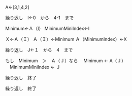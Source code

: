 A←[3,1,4,2]

繰り返し　I←0　から　4-1　まで

Minimum←Ａ（I）
MinimumMiniIndex←I

Ｘ←Ａ（Ｉ）
Ａ（Ｉ）←Minimum
Ａ（MinimumIndex）←X

繰り返し　J←１　から　4　まで

もし　Minimum　＞　Ａ（Ｊ）なら
　Minimum ← A（Ｊ）
　MinimumMiniIndex ← Ｊ

繰り返し　終了

繰り返し　終了